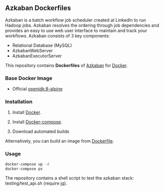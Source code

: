 ## Azkaban Dockerfiles
Azkaban is a batch workflow job scheduler created at LinkedIn to run Hadoop jobs. Azkaban resolves the ordering through job dependencies and provides an easy to use web user interface to maintain and track your workflows.
Azkaban consists of 3 key components:

- Relational Database (MySQL)
- AzkabanWebServer
- AzkabanExecutorServer

This repository contains **Dockerfiles** of [Azkaban](http://azkaban.github.io/) for [Docker](https://www.docker.com/).


### Base Docker Image
* Official [openjdk:8-alpine](https://registry.hub.docker.com/_/openjdk/)


### Installation
1. Install [Docker](https://www.docker.com/).

2. Install [Docker-compose](https://docs.docker.com/compose/install/).

3. Download automated builds

Alternatively, you can build an image from [Dockerfile](https://github.com/javachen/docker-azkaban).


### Usage
```bash
docker-compose up -d
docker-compose ps
```

The repository contains a shell script to test the azkaban stack: testing/test_api.sh (require [jq](https://stedolan.github.io/jq/)).